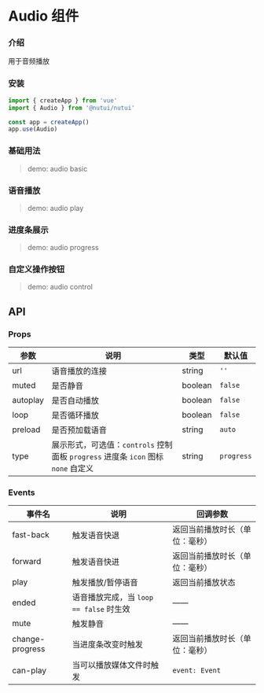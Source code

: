 # Audio 组件

### 介绍

用于音频播放

### 安装

```js
import { createApp } from 'vue'
import { Audio } from '@nutui/nutui'

const app = createApp()
app.use(Audio)
```

### 基础用法

> demo: audio basic

### 语音播放

> demo: audio play

### 进度条展示

> demo: audio progress

### 自定义操作按钮

> demo: audio control

## API

### Props

| 参数 | 说明 | 类型 | 默认值 |
| --- | --- | --- | --- |
| url | 语音播放的连接 | string | `''` |
| muted | 是否静音 | boolean | `false` |
| autoplay | 是否自动播放 | boolean | `false` |
| loop | 是否循环播放 | boolean | `false` |
| preload | 是否预加载语音 | string | `auto` |
| type | 展示形式，可选值：`controls` 控制面板 `progress` 进度条 `icon` 图标 `none` 自定义 | string | `progress` |

### Events

| 事件名 | 说明 | 回调参数 |
| --- | --- | --- |
| fast-back | 触发语音快退 | 返回当前播放时长（单位：毫秒） |
| forward | 触发语音快进 | 返回当前播放时长（单位：毫秒） |
| play | 触发播放/暂停语音 | 返回当前播放状态 |
| ended | 语音播放完成，当 `loop == false` 时生效 | —— |
| mute | 触发静音 | —— |
| change-progress | 当进度条改变时触发 | 返回当前播放时长（单位：毫秒） |
| can-play | 当可以播放媒体文件时触发 | `event: Event` |
